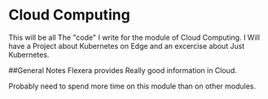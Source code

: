 # Cloud Computing 
This will be all The "code" I write for the module of Cloud Computing. 
I Will have a Project about Kubernetes on Edge and an excercise about Just Kubernetes.

##General Notes
Flexera provides Really good information in Cloud.

Probably need to spend more time on this module than on other modules. 

